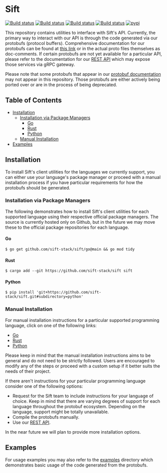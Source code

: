 # Sift

[![Build status](https://github.com/sift-stack/sift/actions/workflows/rust_ci.yaml/badge.svg)](https://github.com/sift-stack/sift/actions)
[![Build status](https://github.com/sift-stack/sift/actions/workflows/python_ci.yaml/badge.svg)](https://github.com/sift-stack/sift/actions)
[![Build status](https://github.com/sift-stack/sift/actions/workflows/go_ci.yaml/badge.svg)](https://github.com/sift-stack/sift/actions)
[![Build status](https://github.com/sift-stack/sift/actions/workflows/protos_ci.yaml/badge.svg)](https://github.com/sift-stack/sift/actions)
[![pypi](https://img.shields.io/pypi/v/pyarrow.svg)](https://pypi.org/project/sift-stack-py/)

This repository contains utilities to interface with Sift's API. Currently, the primary way to interact with our API is through the code generated via our protobufs (protocol buffers). Comprehensive documentation
for our protobufs can be found at [this link](https://docs.siftstack.com/ingestion/api) or in the actual proto files themselves as doc-comments.
If certain protobufs are not yet available for a particular API, please refer to the documentation for our [REST API](https://docs.siftstack.com/api-docs/rest) which may expose those services via gRPC gateway.

Please note that some protobufs that appear in our [protobuf documentation](https://docs.siftstack.com/ingestion/api) may not appear in this repository. Those protobufs are either actively being ported over or are
in the process of being deprecated.

## Table of Contents

* [Installation](#installation)
  - [Installation via Package Managers](#installation-via-package-managers)
      - [Go](#go)
      - [Rust](#rust)
      - [Python](#python)
  - [Manual Installation](#manual-installation)
* [Examples](#examples)

## Installation

To install Sift's client utilities for the languages we currently support, you can either use your language's package manager or proceed with a manual installation process if you have particular requirements for
how the protobufs should be generated.

### Installation via Package Managers

The following demonstrates how to install Sift's client utilities for each supported language using their respective official package managers. The source is currently hosted only on Github, but in the future we may move
these to the official package repositories for each language.

#### Go

```
$ go get github.com/sift-stack/sift/go@main && go mod tidy
```

#### Rust

```
$ cargo add --git https://github.com/sift-stack/sift sift
```

#### Python

```
$ pip install 'git+https://github.com/sift-stack/sift.git#subdirectory=python'
```

### Manual Installation

For manual installation instructions for a particular supported programming language, click on one of the following links:
- [Go](/docs/go.md)
- [Rust](/docs/rust.md)
- [Python](/docs/python.md)

Please keep in mind that the manual installation instructions aims to be general and do not need to be strictly followed. Users are encouraged to modify any of the steps or proceed with a custom setup if it better suits the needs of their project.

If there aren't instructions for your particular programming language consider one of the following options:
- Request for the Sift team to include instructions for your language of choice. Keep in mind that there are varying degrees of support for each language throughout the protobuf ecosystem. Depending on the language, support might be totally unavailable.
- Compile the protobufs manually.
- Use our [REST API](https://docs.siftstack.com/api-docs/rest).

In the near future we will plan to provide more installation options.

## Examples

For usage examples you may also refer to the [examples](examples/) directory which demonstrates basic usage of the code generated from the protobufs.
